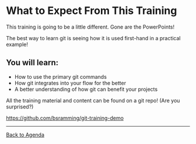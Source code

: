 
# What to Expect From This Training

This training is going to be a little different. Gone are the PowerPoints!

The best way to learn git is seeing how it is used first-hand in a practical example!

## You will learn:
- How to use the primary git commands
- How git integrates into your flow for the better
- A better understanding of how git can benefit your projects

All the training material and content can be found on a git repo! (Are you surprised?)

https://github.com/bsramming/git-training-demo


***
[Back to Agenda](./agenda.md)